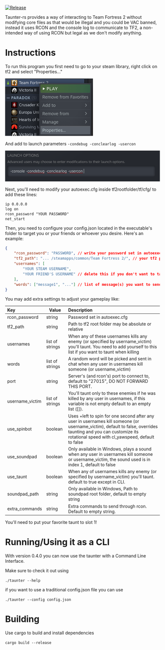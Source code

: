 [![Release](https://github.com/albarozzz/taunter-rs/actions/workflows/release.yml/badge.svg)](https://github.com/albarozzz/taunter-rs/actions/workflows/release.yml)

Taunter-rs provides a way of interacting to Team Fortress 2 without modifying core files as that would be illegal and you could be VAC banned, instead it uses RCON and the console log to communicate to TF2, a non-intended way of using RCON but legal as we don't modify anything.

# Instructions

To run this program you first need to go to your steam library, right click on tf2 and select "Properties..."

![](assets/20220804_033754_image.png)

And add to launch parameters `-condebug -conclearlog -usercon`

![](assets/20220804_033959_image.png)

Next, you'll need to modify your autoexec.cfg inside tf2rootfolder/tf/cfg/ to add these lines:

```
ip 0.0.0.0
log on
rcon_password "YOUR PASSWORD"
net_start
```

Then, you need to configure your config.json located in the executable's folder to target you or your friends or whoever you desire. Here's an example:

```json
{
    "rcon_password": "PASSWORD", // write your password set in autoexec.cfg
    "tf2_path": "... /steamapps/common/Team Fortress 2/", // your tf2 path
    "usernames": [
        "YOUR STEAM USERNAME",
        "YOUR FRIEND'S USERNAME" // delete this if you don't want to taunt when your friend kill
    ],
    "words": ["message1", "..."] // list of message(s) you want to send when any user in usernames kill someone, ONLY 1 MESSAGE WILL BE SENT RANDOMLY
}
```

You may add extra settings to adjust your gameplay like:


| Key             | Value           | Description                                                                                                                                                                                                         |
| :---------------- | ----------------- | :-------------------------------------------------------------------------------------------------------------------------------------------------------------------------------------------------------------------- |
| rcon_password   | string          | Password set in autoexec.cfg                                                                                                                                                                                        |
| tf2_path        | string          | Path to tf2 root folder may be absolute or relative                                                                                                                                                                 |
| usernames       | list of strings | When any of these usernames kills any enemy (or specified by username_victim) you'll taunt. You need to add yourself to this list if you want to taunt when killing                                                 |
| words           | list of strings | A random word will be picked and sent in chat when any user in usernames kill someone (or username_victim)                                                                                                          |
| port            | string          | Server's (and rcon's) port to connect to, default to "27015", DO NOT FORWARD THIS PORT.                                                                                                                             |
| username_victim | list of strings | You'll taunt only to these enemies if he was killed by any user in usernames, if this variable is not empty default to an empty list ([]).                                                                          |
| use_spinbot     | boolean         | Uses +left to spin for one second after any user in usernames kill someone (or username_victim), default to false, overrides taunting and you can customize its rotational speed with cl_yawspeed, default to false |
| use_soundpad    | boolean         | Only available in Windows, plays a sound when any user in usernames kill someone or username_victim, the sound used is in index 1, default to false                                                                 |
| use_taunt       | boolean         | When any of usernames kills any enemy (or specified by username_victim) you'll taunt. default to true except in CLI.                                                                                                |
| soundpad_path   | string          | Only available in Windows, Path to soundpad root folder, default to empty string                                                                                                                                    |
| extra_commands  | string          | Extra commands to send through rcon. Default to empty string.                                                                                                                                                       |

You'll need to put your favorite taunt to slot 1!

# Running/Using it as a CLI

With version 0.4.0 you can now use the taunter with a Command Line Interface.

Make sure to check it out using

`./taunter --help`

if you want to use a traditional config.json file you can use

`./taunter --config config.json`

# Building

Use cargo to build and install dependencies

`cargo build --release`
